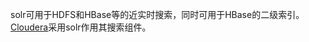 solr可用于HDFS和HBase等的近实时搜索，同时可用于HBase的二级索引。[Cloudera](http://www.cloudera.com/documentation/enterprise/latest/topics/search.html)采用solr作用其搜索组件。
